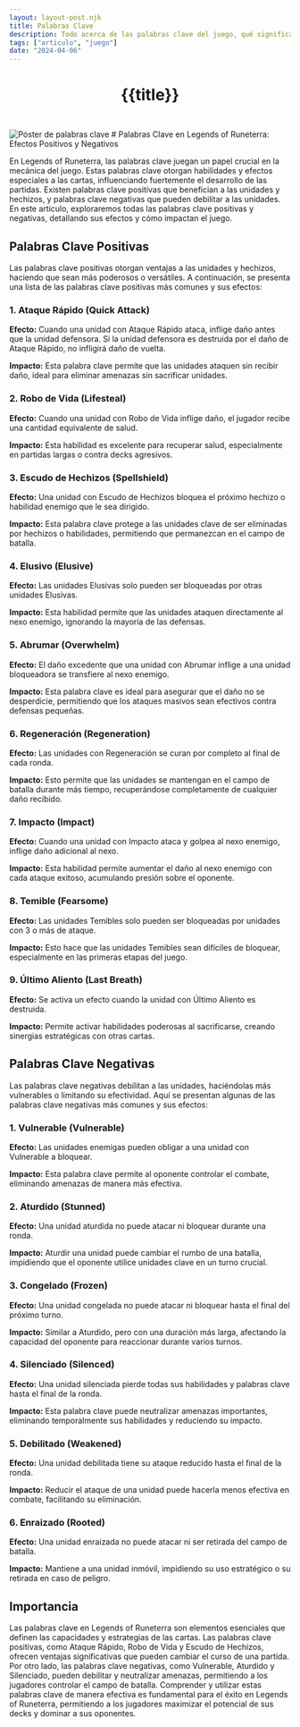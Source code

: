 ```yaml
---
layout: layout-post.njk
title: Palabras Clave
description: Todo acerca de las palabras clave del juego, qué significan, cómo afectan las partidas y su importancia.
tags: ["articulo", "juego"]
date: "2024-04-06"
---
```

# <p style="text-align: center;">**{{title}}**</p>

</br>
<div class="clearfix">
  <img src="/img/palabras-clave-1.webp" class="col-md-6 float-md-end mb-3 ms-md-3" alt="Póster de palabras clave">
# Palabras Clave en Legends of Runeterra: Efectos Positivos y Negativos

En Legends of Runeterra, las palabras clave juegan un papel crucial en la mecánica del juego. Estas palabras clave otorgan habilidades y efectos especiales a las cartas, influenciando fuertemente el desarrollo de las partidas. Existen palabras clave positivas que benefician a las unidades y hechizos, y palabras clave negativas que pueden debilitar a las unidades. En este artículo, exploraremos todas las palabras clave positivas y negativas, detallando sus efectos y cómo impactan el juego.

## Palabras Clave Positivas

Las palabras clave positivas otorgan ventajas a las unidades y hechizos, haciendo que sean más poderosos o versátiles. A continuación, se presenta una lista de las palabras clave positivas más comunes y sus efectos:

### 1. Ataque Rápido (Quick Attack)

**Efecto:** Cuando una unidad con Ataque Rápido ataca, inflige daño antes que la unidad defensora. Si la unidad defensora es destruida por el daño de Ataque Rápido, no infligirá daño de vuelta.

**Impacto:** Esta palabra clave permite que las unidades ataquen sin recibir daño, ideal para eliminar amenazas sin sacrificar unidades.

### 2. Robo de Vida (Lifesteal)

**Efecto:** Cuando una unidad con Robo de Vida inflige daño, el jugador recibe una cantidad equivalente de salud.

**Impacto:** Esta habilidad es excelente para recuperar salud, especialmente en partidas largas o contra decks agresivos.

### 3. Escudo de Hechizos (Spellshield)

**Efecto:** Una unidad con Escudo de Hechizos bloquea el próximo hechizo o habilidad enemigo que le sea dirigido.

**Impacto:** Esta palabra clave protege a las unidades clave de ser eliminadas por hechizos o habilidades, permitiendo que permanezcan en el campo de batalla.

### 4. Elusivo (Elusive)

**Efecto:** Las unidades Elusivas solo pueden ser bloqueadas por otras unidades Elusivas.

**Impacto:** Esta habilidad permite que las unidades ataquen directamente al nexo enemigo, ignorando la mayoría de las defensas.

### 5. Abrumar (Overwhelm)

**Efecto:** El daño excedente que una unidad con Abrumar inflige a una unidad bloqueadora se transfiere al nexo enemigo.

**Impacto:** Esta palabra clave es ideal para asegurar que el daño no se desperdicie, permitiendo que los ataques masivos sean efectivos contra defensas pequeñas.

### 6. Regeneración (Regeneration)

**Efecto:** Las unidades con Regeneración se curan por completo al final de cada ronda.

**Impacto:** Esto permite que las unidades se mantengan en el campo de batalla durante más tiempo, recuperándose completamente de cualquier daño recibido.

### 7. Impacto (Impact)

**Efecto:** Cuando una unidad con Impacto ataca y golpea al nexo enemigo, inflige daño adicional al nexo.

**Impacto:** Esta habilidad permite aumentar el daño al nexo enemigo con cada ataque exitoso, acumulando presión sobre el oponente.

### 8. Temible (Fearsome)

**Efecto:** Las unidades Temibles solo pueden ser bloqueadas por unidades con 3 o más de ataque.

**Impacto:** Esto hace que las unidades Temibles sean difíciles de bloquear, especialmente en las primeras etapas del juego.

### 9. Último Aliento (Last Breath)

**Efecto:** Se activa un efecto cuando la unidad con Último Aliento es destruida.

**Impacto:** Permite activar habilidades poderosas al sacrificarse, creando sinergias estratégicas con otras cartas.

## Palabras Clave Negativas

Las palabras clave negativas debilitan a las unidades, haciéndolas más vulnerables o limitando su efectividad. Aquí se presentan algunas de las palabras clave negativas más comunes y sus efectos:

### 1. Vulnerable (Vulnerable)

**Efecto:** Las unidades enemigas pueden obligar a una unidad con Vulnerable a bloquear.

**Impacto:** Esta palabra clave permite al oponente controlar el combate, eliminando amenazas de manera más efectiva.

### 2. Aturdido (Stunned)

**Efecto:** Una unidad aturdida no puede atacar ni bloquear durante una ronda.

**Impacto:** Aturdir una unidad puede cambiar el rumbo de una batalla, impidiendo que el oponente utilice unidades clave en un turno crucial.

### 3. Congelado (Frozen)

**Efecto:** Una unidad congelada no puede atacar ni bloquear hasta el final del próximo turno.

**Impacto:** Similar a Aturdido, pero con una duración más larga, afectando la capacidad del oponente para reaccionar durante varios turnos.

### 4. Silenciado (Silenced)

**Efecto:** Una unidad silenciada pierde todas sus habilidades y palabras clave hasta el final de la ronda.

**Impacto:** Esta palabra clave puede neutralizar amenazas importantes, eliminando temporalmente sus habilidades y reduciendo su impacto.

### 5. Debilitado (Weakened)

**Efecto:** Una unidad debilitada tiene su ataque reducido hasta el final de la ronda.

**Impacto:** Reducir el ataque de una unidad puede hacerla menos efectiva en combate, facilitando su eliminación.

### 6. Enraizado (Rooted)

**Efecto:** Una unidad enraizada no puede atacar ni ser retirada del campo de batalla.

**Impacto:** Mantiene a una unidad inmóvil, impidiendo su uso estratégico o su retirada en caso de peligro.

## Importancia

Las palabras clave en Legends of Runeterra son elementos esenciales que definen las capacidades y estrategias de las cartas. Las palabras clave positivas, como Ataque Rápido, Robo de Vida y Escudo de Hechizos, ofrecen ventajas significativas que pueden cambiar el curso de una partida. Por otro lado, las palabras clave negativas, como Vulnerable, Aturdido y Silenciado, pueden debilitar y neutralizar amenazas, permitiendo a los jugadores controlar el campo de batalla. Comprender y utilizar estas palabras clave de manera efectiva es fundamental para el éxito en Legends of Runeterra, permitiendo a los jugadores maximizar el potencial de sus decks y dominar a sus oponentes.

</div>